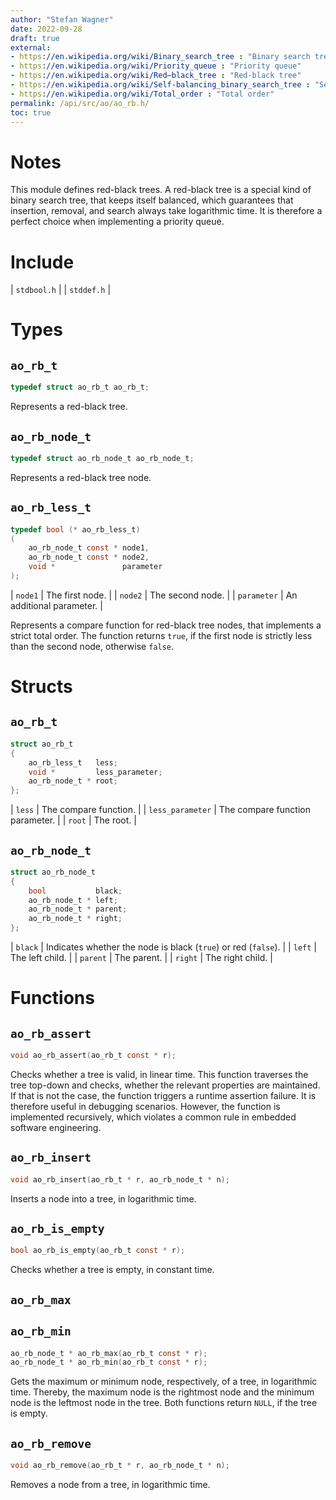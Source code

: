 ```yaml
---
author: "Stefan Wagner"
date: 2022-09-28
draft: true
external:
- https://en.wikipedia.org/wiki/Binary_search_tree : "Binary search tree"
- https://en.wikipedia.org/wiki/Priority_queue : "Priority queue"
- https://en.wikipedia.org/wiki/Red–black_tree : "Red-black tree"
- https://en.wikipedia.org/wiki/Self-balancing_binary_search_tree : "Self-balancing binary search tree"
- https://en.wikipedia.org/wiki/Total_order : "Total order"
permalink: /api/src/ao/ao_rb.h/
toc: true
---
```


# Notes

This module defines red-black trees. A red-black tree is a special kind of binary search tree, that keeps itself balanced, which guarantees that insertion, removal, and search always take logarithmic time. It is therefore a perfect choice when implementing a priority queue.

# Include

| `stdbool.h` |
| `stddef.h` |

# Types

## `ao_rb_t`

```c
typedef struct ao_rb_t ao_rb_t;
```

Represents a red-black tree.

## `ao_rb_node_t`

```c
typedef struct ao_rb_node_t ao_rb_node_t;
```

Represents a red-black tree node.

## `ao_rb_less_t`

```c
typedef bool (* ao_rb_less_t)
(
    ao_rb_node_t const * node1,
    ao_rb_node_t const * node2,
    void *               parameter
);
```

| `node1` | The first node. |
| `node2` | The second node. |
| `parameter` | An additional parameter. |

Represents a compare function for red-black tree nodes, that implements a strict total order. The function returns `true`, if the first node is strictly less than the second node, otherwise `false`.

# Structs

## `ao_rb_t`

```c
struct ao_rb_t
{
    ao_rb_less_t   less;
    void *         less_parameter;
    ao_rb_node_t * root;
};
```

| `less` | The compare function. |
| `less_parameter` | The compare function parameter. |
| `root` | The root. |

## `ao_rb_node_t`

```c
struct ao_rb_node_t
{
    bool           black;
    ao_rb_node_t * left;
    ao_rb_node_t * parent;
    ao_rb_node_t * right;
};
```

| `black` | Indicates whether the node is black (`true`) or red (`false`). |
| `left` | The left child. |
| `parent` | The parent. |
| `right` | The right child. |

# Functions

## `ao_rb_assert`

```c
void ao_rb_assert(ao_rb_t const * r);
```

Checks whether a tree is valid, in linear time. This function traverses the tree top-down and checks, whether the relevant properties are maintained. If that is not the case, the function triggers a runtime assertion failure. It is therefore useful in debugging scenarios. However, the function is implemented recursively, which violates a common rule in embedded software engineering.

## `ao_rb_insert`

```c
void ao_rb_insert(ao_rb_t * r, ao_rb_node_t * n);
```

Inserts a node into a tree, in logarithmic time.

## `ao_rb_is_empty`

```c
bool ao_rb_is_empty(ao_rb_t const * r);
```

Checks whether a tree is empty, in constant time.

## `ao_rb_max`
## `ao_rb_min`

```c
ao_rb_node_t * ao_rb_max(ao_rb_t const * r);
ao_rb_node_t * ao_rb_min(ao_rb_t const * r);
```

Gets the maximum or minimum node, respectively, of a tree, in logarithmic time. Thereby, the maximum node is the rightmost node and the minimum node is the leftmost node in the tree. Both functions return `NULL`, if the tree is empty.

## `ao_rb_remove`

```c
void ao_rb_remove(ao_rb_t * r, ao_rb_node_t * n);
```

Removes a node from a tree, in logarithmic time.
